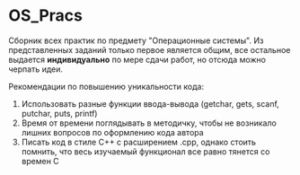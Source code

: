 # OS_Pracs
Сборник всех практик по предмету "Операционные системы".
Из представленных заданий только первое является общим, все остальное выдается **индивидуально** по мере сдачи работ, но отсюда можно черпать идеи.

Рекомендации по повышению уникальности кода:
1. Использовать разные функции ввода-вывода (getchar, gets, scanf, putchar, puts, printf)
2. Время от времени поглядывать в методичку, чтобы не возникало лишних вопросов по оформлению кода автора
3. Писать код в стиле С++ с расширением .cpp, однако стоить помнить, что весь изучаемый функционал все равно тянется со времен С
